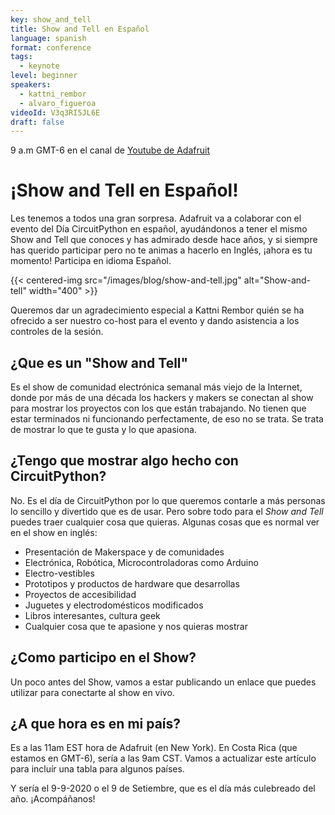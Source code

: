 ```yaml
---
key: show_and_tell
title: Show and Tell en Español
language: spanish
format: conference
tags:
  - keynote
level: beginner
speakers:
  - kattni_rembor
  - alvaro_figueroa
videoId: V3q3RI5JL6E
draft: false
---
```

9 a.m GMT-6 en el canal de [Youtube de Adafruit](https://www.youtube.com/adafruit/)


# ¡Show and Tell en Español!

Les tenemos a todos una gran sorpresa. Adafruit va a colaborar con el evento del Día CircuitPython en español, ayudándonos a tener el mismo Show and Tell que conoces y has admirado desde hace años, y si siempre has querido participar pero no te animas a hacerlo en Inglés, ¡ahora es tu momento! Participa en idioma Español.

{{< centered-img src="/images/blog/show-and-tell.jpg" alt="Show-and-tell" width="400" >}}

Queremos dar un agradecimiento especial a Kattni Rembor quién se ha ofrecido a ser nuestro co-host para el evento y dando asistencia a los controles de la sesión.

## ¿Que es un "Show and Tell"

Es el show de comunidad electrónica semanal más viejo de la Internet, donde por más de una década los hackers y makers se conectan al show para mostrar los proyectos con los que están trabajando. No tienen que estar terminados ni funcionando perfectamente, de eso no se trata. Se trata de mostrar lo que te gusta y lo que apasiona.

## ¿Tengo que mostrar algo hecho con CircuitPython?

No. Es el día de CircuitPython por lo que queremos contarle a más personas lo sencillo y divertido que es de usar. Pero sobre todo para el *Show and Tell* puedes traer cualquier cosa que quieras. Algunas cosas que es normal ver en el show en inglés:

* Presentación de Makerspace y de comunidades
* Electrónica, Robótica, Microcontroladoras como Arduino
* Electro-vestibles
* Prototipos y productos de hardware que desarrollas
* Proyectos de accesibilidad
* Juguetes y electrodomésticos modificados
* Libros interesantes, cultura geek
* Cualquier cosa que te apasione y nos quieras mostrar

## ¿Como participo en el Show?

Un poco antes del Show, vamos a estar publicando un enlace que puedes utilizar para conectarte al show en vivo.

## ¿A que hora es en mi país?

Es a las 11am EST hora de Adafruit (en New York). En Costa Rica (que estamos en GMT-6), sería a las 9am CST. Vamos a actualizar este artículo para incluír una tabla para algunos países.

Y sería el 9-9-2020 o el 9 de Setiembre, que es el día más culebreado del año. ¡Acompáñanos!
